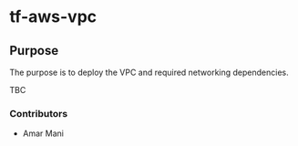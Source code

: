 # tf-aws-vpc

## Purpose

The purpose is to deploy the VPC and required networking dependencies.

TBC
### Contributors

- Amar Mani